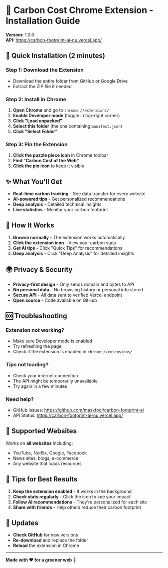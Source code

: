 # 🌱 Carbon Cost Chrome Extension - Installation Guide

**Version:** 1.0.0  
**API:** https://carbon-footprint-ai-nu.vercel.app/

## 🚀 **Quick Installation (2 minutes)**

### **Step 1: Download the Extension**
- Download the entire folder from GitHub or Google Drive
- Extract the ZIP file if needed

### **Step 2: Install in Chrome**
1. **Open Chrome** and go to `chrome://extensions/`
2. **Enable Developer mode** (toggle in top-right corner)
3. **Click "Load unpacked"**
4. **Select this folder** (the one containing `manifest.json`)
5. **Click "Select Folder"**

### **Step 3: Pin the Extension**
1. **Click the puzzle piece icon** in Chrome toolbar
2. **Find "Carbon Cost of the Web"**
3. **Click the pin icon** to keep it visible

## ✨ **What You'll Get**

- **Real-time carbon tracking** - See data transfer for every website
- **AI-powered tips** - Get personalized recommendations
- **Deep analysis** - Detailed technical insights
- **Live statistics** - Monitor your carbon footprint

## 🔧 **How It Works**

1. **Browse normally** - The extension works automatically
2. **Click the extension icon** - View your carbon stats
3. **Get AI tips** - Click "Quick Tips" for recommendations
4. **Deep analysis** - Click "Deep Analysis" for detailed insights

## 🌍 **Privacy & Security**

- **Privacy-first design** - Only sends domain and bytes to API
- **No personal data** - No browsing history or personal info stored
- **Secure API** - All data sent to verified Vercel endpoint
- **Open source** - Code available on GitHub

## 🆘 **Troubleshooting**

### **Extension not working?**
- Make sure Developer mode is enabled
- Try refreshing the page
- Check if the extension is enabled in `chrome://extensions/`

### **Tips not loading?**
- Check your internet connection
- The API might be temporarily unavailable
- Try again in a few minutes

### **Need help?**
- GitHub Issues: https://github.com/maskfool/carbon-footprint-ai
- API Status: https://carbon-footprint-ai-nu.vercel.app/

## 📱 **Supported Websites**

Works on **all websites** including:
- YouTube, Netflix, Google, Facebook
- News sites, blogs, e-commerce
- Any website that loads resources

## 🎯 **Tips for Best Results**

1. **Keep the extension enabled** - It works in the background
2. **Check stats regularly** - Click the icon to see your impact
3. **Follow AI recommendations** - They're personalized for each site
4. **Share with friends** - Help others reduce their carbon footprint

## 🔄 **Updates**

- **Check GitHub** for new versions
- **Re-download** and replace the folder
- **Reload** the extension in Chrome

---

**Made with ❤️ for a greener web** 🌱
